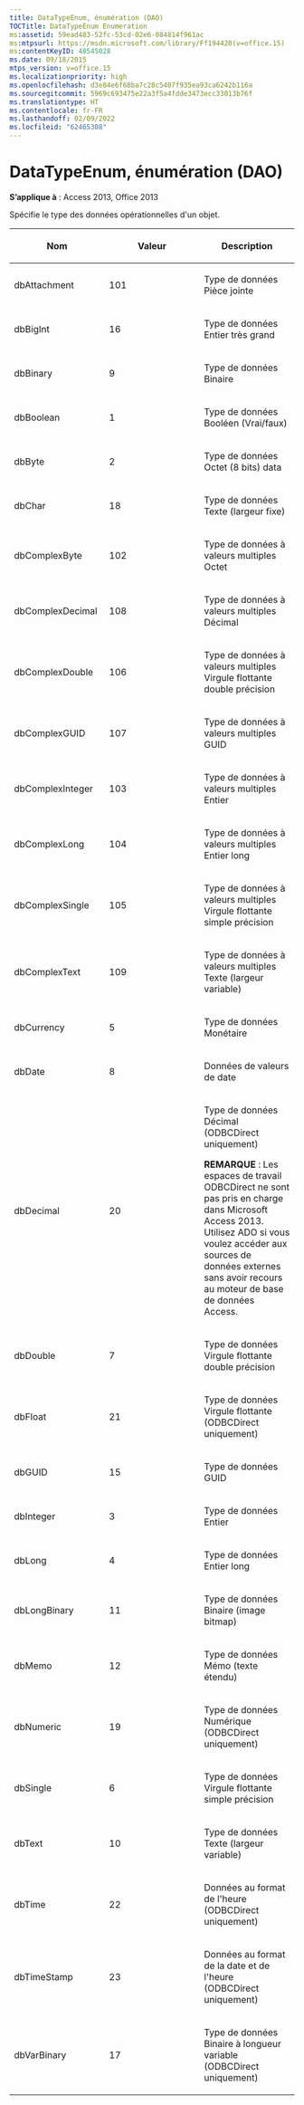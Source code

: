 ```yaml
---
title: DataTypeEnum, énumération (DAO)
TOCTitle: DataTypeEnum Enumeration
ms:assetid: 59ead483-52fc-53cd-02e6-084814f961ac
ms:mtpsurl: https://msdn.microsoft.com/library/Ff194420(v=office.15)
ms:contentKeyID: 48545028
ms.date: 09/18/2015
mtps_version: v=office.15
ms.localizationpriority: high
ms.openlocfilehash: d3e84e6f68ba7c28c5407f935ea93ca6242b116a
ms.sourcegitcommit: 5969c693475e22a3f5a4fdde3473ecc33013b76f
ms.translationtype: HT
ms.contentlocale: fr-FR
ms.lasthandoff: 02/09/2022
ms.locfileid: "62465308"
---
```

# <a name="datatypeenum-enumeration-dao"></a>DataTypeEnum, énumération (DAO)


**S’applique à** : Access 2013, Office 2013

Spécifie le type des données opérationnelles d'un objet.

<table>
<colgroup>
<col style="width: 33%" />
<col style="width: 33%" />
<col style="width: 33%" />
</colgroup>
<thead>
<tr class="header">
<th><p>Nom</p></th>
<th><p>Valeur</p></th>
<th><p>Description</p></th>
</tr>
</thead>
<tbody>
<tr class="odd">
<td><p>dbAttachment</p></td>
<td><p>101</p></td>
<td><p>Type de données Pièce jointe</p></td>
</tr>
<tr class="even">
<td><p>dbBigInt</p></td>
<td><p>16</p></td>
<td><p>Type de données Entier très grand</p></td>
</tr>
<tr class="odd">
<td><p>dbBinary</p></td>
<td><p>9 </p></td>
<td><p>Type de données Binaire</p></td>
</tr>
<tr class="even">
<td><p>dbBoolean</p></td>
<td><p>1</p></td>
<td><p>Type de données Booléen (Vrai/faux)</p></td>
</tr>
<tr class="odd">
<td><p>dbByte</p></td>
<td><p>2</p></td>
<td><p>Type de données Octet (8 bits) data</p></td>
</tr>
<tr class="even">
<td><p>dbChar</p></td>
<td><p>18 </p></td>
<td><p>Type de données Texte (largeur fixe)</p></td>
</tr>
<tr class="odd">
<td><p>dbComplexByte</p></td>
<td><p>102</p></td>
<td><p>Type de données à valeurs multiples Octet</p></td>
</tr>
<tr class="even">
<td><p>dbComplexDecimal</p></td>
<td><p>108</p></td>
<td><p>Type de données à valeurs multiples Décimal</p></td>
</tr>
<tr class="odd">
<td><p>dbComplexDouble</p></td>
<td><p>106</p></td>
<td><p>Type de données à valeurs multiples Virgule flottante double précision</p></td>
</tr>
<tr class="even">
<td><p>dbComplexGUID</p></td>
<td><p>107</p></td>
<td><p>Type de données à valeurs multiples GUID</p></td>
</tr>
<tr class="odd">
<td><p>dbComplexInteger</p></td>
<td><p>103</p></td>
<td><p>Type de données à valeurs multiples Entier</p></td>
</tr>
<tr class="even">
<td><p>dbComplexLong</p></td>
<td><p>104</p></td>
<td><p>Type de données à valeurs multiples Entier long</p></td>
</tr>
<tr class="odd">
<td><p>dbComplexSingle</p></td>
<td><p>105</p></td>
<td><p>Type de données à valeurs multiples Virgule flottante simple précision</p></td>
</tr>
<tr class="even">
<td><p>dbComplexText</p></td>
<td><p>109</p></td>
<td><p>Type de données à valeurs multiples Texte (largeur variable)</p></td>
</tr>
<tr class="odd">
<td><p>dbCurrency</p></td>
<td><p>5</p></td>
<td><p>Type de données Monétaire</p></td>
</tr>
<tr class="even">
<td><p>dbDate</p></td>
<td><p>8 </p></td>
<td><p>Données de valeurs de date</p></td>
</tr>
<tr class="odd">
<td><p>dbDecimal</p></td>
<td><p>20</p></td>
<td><p>Type de données Décimal (ODBCDirect uniquement)</p><p><strong>REMARQUE</strong> : Les espaces de travail ODBCDirect ne sont pas pris en charge dans Microsoft Access 2013. Utilisez ADO si vous voulez accéder aux sources de données externes sans avoir recours au moteur de base de données Access.</p>
</td>
</tr>
<tr class="even">
<td><p>dbDouble</p></td>
<td><p>7 </p></td>
<td><p>Type de données Virgule flottante double précision</p></td>
</tr>
<tr class="odd">
<td><p>dbFloat</p></td>
<td><p> 21</p></td>
<td><p>Type de données Virgule flottante (ODBCDirect uniquement)</p>



</td>
</tr>
<tr class="even">
<td><p>dbGUID</p></td>
<td><p>15 </p></td>
<td><p>Type de données GUID</p></td>
</tr>
<tr class="odd">
<td><p>dbInteger</p></td>
<td><p>3</p></td>
<td><p>Type de données Entier</p></td>
</tr>
<tr class="even">
<td><p>dbLong</p></td>
<td><p>4</p></td>
<td><p>Type de données Entier long</p></td>
</tr>
<tr class="odd">
<td><p>dbLongBinary</p></td>
<td><p>11</p></td>
<td><p>Type de données Binaire (image bitmap)</p></td>
</tr>
<tr class="even">
<td><p>dbMemo</p></td>
<td><p>12 </p></td>
<td><p>Type de données Mémo (texte étendu)</p></td>
</tr>
<tr class="odd">
<td><p>dbNumeric</p></td>
<td><p>19</p></td>
<td><p>Type de données Numérique (ODBCDirect uniquement)</p>



</td>
</tr>
<tr class="even">
<td><p>dbSingle</p></td>
<td><p>6 </p></td>
<td><p>Type de données Virgule flottante simple précision</p></td>
</tr>
<tr class="odd">
<td><p>dbText</p></td>
<td><p>10</p></td>
<td><p>Type de données Texte (largeur variable)</p></td>
</tr>
<tr class="even">
<td><p>dbTime</p></td>
<td><p>22</p></td>
<td><p>Données au format de l'heure (ODBCDirect uniquement)</p>



</td>
</tr>
<tr class="odd">
<td><p>dbTimeStamp</p></td>
<td><p>23</p></td>
<td><p>Données au format de la date et de l'heure (ODBCDirect uniquement)</p>



</td>
</tr>
<tr class="even">
<td><p>dbVarBinary</p></td>
<td><p>17 </p></td>
<td><p>Type de données Binaire à longueur variable (ODBCDirect uniquement)</p>



</td>
</tr>
</tbody>
</table>

